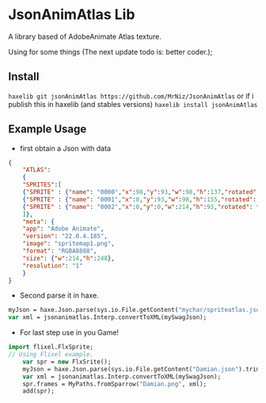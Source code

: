 # JsonAnimAtlas Lib
A library based of AdobeAnimate Atlas texture.

Using for some things (The next update todo is: better coder.);


## Install
`haxelib git jsonAnimAtlas https://github.com/MrNiz/JsonAnimAtlas`
or if i publish this in haxelib (and stables versions)
`haxelib install jsonAnimAtlas`

## Example Usage

- first obtain a Json with data
```json
{
    "ATLAS": 
    {
    "SPRITES":[ 
    {"SPRITE" : {"name": "0000","x":98,"y":93,"w":98,"h":137,"rotated": false}},
    {"SPRITE" : {"name": "0001","x":0,"y":93,"w":98,"h":155,"rotated": false}},
    {"SPRITE" : {"name": "0002","x":0,"y":0,"w":214,"h":93,"rotated": false}}
    ]},
    "meta": {
    "app": "Adobe Animate",
    "version": "22.0.4.185",
    "image": "spritemap1.png",
    "format": "RGBA8888",
    "size": {"w":214,"h":248},
    "resolution": "1"
    }
}
```
- Second parse it in haxe.
```haxe
myJson = haxe.Json.parse(sys.io.File.getContent("mychar/spriteatlas.json").trim());
var xml = jsonanimatlas.Interp.convertToXML(mySwagJson);
```
- For last step use in you Game!
```haxe
import flixel.FlxSprite;
// Using Flixel example.
    var spr = new FlxSrite();
    myJson = haxe.Json.parse(sys.io.File.getContent("Damian.json").trim());
    var xml = jsonanimatlas.Interp.convertToXML(mySwagJson);
    spr.frames = MyPaths.fromSparrow("Damian.png", xml);
    add(spr);
```
